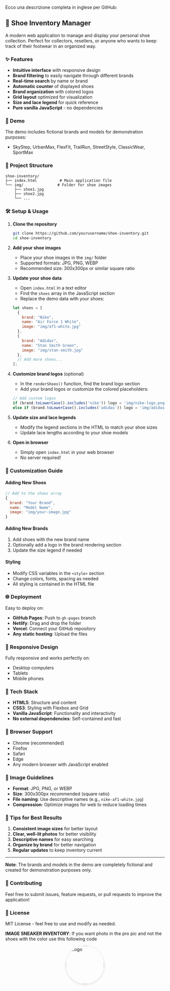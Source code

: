 Ecco una descrizione completa in inglese per GitHub:

## 👟 Shoe Inventory Manager

A modern web application to manage and display your personal shoe collection. Perfect for collectors, resellers, or anyone who wants to keep track of their footwear in an organized way.

### ✨ Features

- **Intuitive interface** with responsive design
- **Brand filtering** to easily navigate through different brands
- **Real-time search** by name or brand
- **Automatic counter** of displayed shoes
- **Brand organization** with colored logos
- **Grid layout** optimized for visualization
- **Size and lace legend** for quick reference
- **Pure vanilla JavaScript** - no dependencies

### 🚀 Demo

The demo includes fictional brands and models for demonstration purposes:
- SkyStep, UrbanMax, FlexFit, TrailRun, StreetStyle, ClassicWear, SportMax

### 📁 Project Structure

```
shoe-inventory/
├── index.html          # Main application file
└── img/               # Folder for shoe images
    ├── shoe1.jpg
    ├── shoe2.jpg
    └── ...
```

### 🛠️ Setup & Usage

1. **Clone the repository**
   ```bash
   git clone https://github.com/yourusername/shoe-inventory.git
   cd shoe-inventory
   ```

2. **Add your shoe images**
   - Place your shoe images in the `img/` folder
   - Supported formats: JPG, PNG, WEBP
   - Recommended size: 300x300px or similar square ratio

3. **Update your shoe data**
   - Open `index.html` in a text editor
   - Find the `shoes` array in the JavaScript section
   - Replace the demo data with your shoes:

   ```javascript
   let shoes = [
     { 
       brand: "Nike", 
       name: "Air Force 1 White", 
       image: "img/af1-white.jpg" 
     },
     { 
       brand: "Adidas", 
       name: "Stan Smith Green", 
       image: "img/stan-smith.jpg" 
     },
     // Add more shoes...
   ];
   ```

4. **Customize brand logos** (optional)
   - In the `renderShoes()` function, find the brand logo section
   - Add your brand logos or customize the colored placeholders:

   ```javascript
   // Add custom logos
   if (brand.toLowerCase().includes('nike')) logo = 'img/nike-logo.png';
   else if (brand.toLowerCase().includes('adidas')) logo = 'img/adidas-logo.png';
   ```

5. **Update size and lace legends**
   - Modify the legend sections in the HTML to match your shoe sizes
   - Update lace lengths according to your shoe models

6. **Open in browser**
   - Simply open `index.html` in your web browser
   - No server required!

### 🎯 Customization Guide

#### Adding New Shoes
```javascript
// Add to the shoes array
{ 
  brand: "Your Brand", 
  name: "Model Name", 
  image: "img/your-image.jpg" 
}
```

#### Adding New Brands
1. Add shoes with the new brand name
2. Optionally add a logo in the brand rendering section
3. Update the size legend if needed

#### Styling
- Modify CSS variables in the `<style>` section
- Change colors, fonts, spacing as needed
- All styling is contained in the HTML file

### 🌐 Deployment

Easy to deploy on:
- **GitHub Pages**: Push to `gh-pages` branch
- **Netlify**: Drag and drop the folder
- **Vercel**: Connect your GitHub repository
- **Any static hosting**: Upload the files

### 📱 Responsive Design

Fully responsive and works perfectly on:
- Desktop computers
- Tablets
- Mobile phones

### 🎨 Tech Stack

- **HTML5**: Structure and content
- **CSS3**: Styling with Flexbox and Grid
- **Vanilla JavaScript**: Functionality and interactivity
- **No external dependencies**: Self-contained and fast

### 🔧 Browser Support

- Chrome (recommended)
- Firefox
- Safari
- Edge
- Any modern browser with JavaScript enabled

### 📸 Image Guidelines

- **Format**: JPG, PNG, or WEBP
- **Size**: 300x300px recommended (square ratio)
- **File naming**: Use descriptive names (e.g., `nike-af1-white.jpg`)
- **Compression**: Optimize images for web to reduce loading times

### 🎯 Tips for Best Results

1. **Consistent image sizes** for better layout
2. **Clear, well-lit photos** for better visibility
3. **Descriptive names** for easy searching
4. **Organize by brand** for better navigation
5. **Regular updates** to keep inventory current

---

**Note**: The brands and models in the demo are completely fictional and created for demonstration purposes only.

### 🤝 Contributing

Feel free to submit issues, feature requests, or pull requests to improve the application!

### 📄 License

MIT License - feel free to use and modify as needed.



**IMAGE SNEAKER INVENTORY**: If you want photo in the pro pic and not the shoes with the color use this following code

 <img src="img/" alt="Logo" style="display:block;margin:0 auto 16px auto;width:120px;height:120px;object-fit:contain;border-radius:50%;box-shadow:0 2px 8px #0002;">

